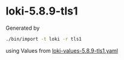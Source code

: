 # loki-5.8.9-tls1

Generated by

```bash
./bin/import -t loki -r tls1
```

using Values from [loki-values-5.8.9-tls1.yaml](../bin/loki-values-5.8.9-tls1.yaml)
